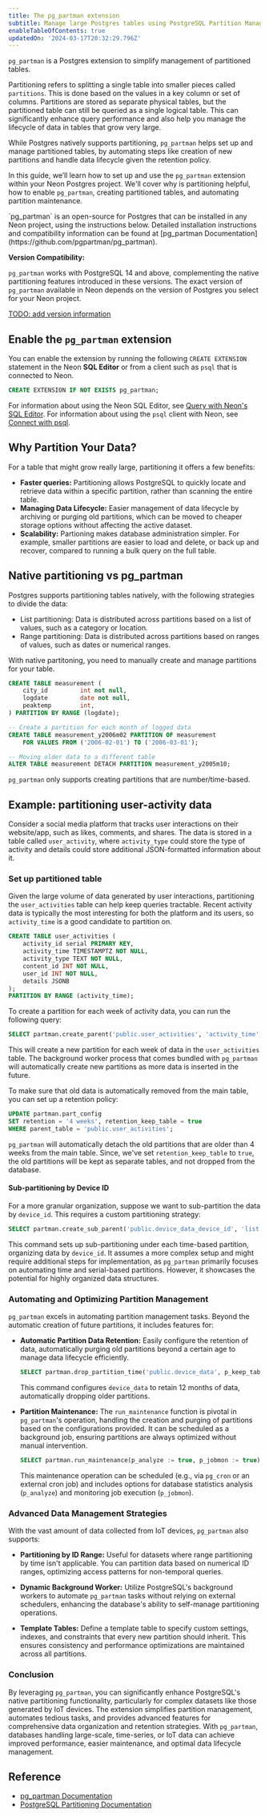 ```yaml
---
title: The pg_partman extension
subtitle: Manage large Postgres tables using PostgreSQL Partition Manager
enableTableOfContents: true
updatedOn: '2024-03-17T20:32:29.796Z'
---
```


`pg_partman` is a Postgres extension to simplify management of partitioned tables.  

Partitioning refers to splitting a single table into smaller pieces called `partitions`. This is done based on the values in a key column or set of columns. Partitions are stored as separate physical tables, but the partitioned table can still be queried as a single logical table. This can significantly enhance query performance and also help you manage the lifecycle of data in tables that grow very large.

While Postgres natively supports partitioning, `pg_partman` helps set up and manage partitioned tables, by automating steps like creation of new partitions and handle data lifecycle given the retention policy. 

<CTA />

In this guide, we’ll learn how to set up and use the `pg_partman` extension within your Neon Postgres project. We'll cover why is partitioning helpful, how to enable `pg_partman`, creating partitioned tables, and automating partition maintenance. 

<Admonition type="note">
    `pg_partman` is an open-source for Postgres that can be installed in any Neon project, using the instructions below. Detailed installation instructions and compatibility information can be found at [pg_partman Documentation](https://github.com/pgpartman/pg_partman).
</Admonition>

**Version Compatibility:**

`pg_partman` works with PostgreSQL 14 and above, complementing the native partitioning features introduced in these versions. The exact version of `pg_partman` available in Neon depends on the version of Postgres you select for your Neon project.

[TODO: add version information](https://neon.tech/docs/extensions/pg-extensions)

## Enable the `pg_partman` extension

You can enable the extension by running the following `CREATE EXTENSION` statement in the Neon **SQL Editor** or from a client such as `psql` that is connected to Neon.

```sql
CREATE EXTENSION IF NOT EXISTS pg_partman;
```

For information about using the Neon SQL Editor, see [Query with Neon's SQL Editor](/docs/get-started-with-neon/query-with-neon-sql-editor). For information about using the `psql` client with Neon, see [Connect with psql](/docs/connect/query-with-psql-editor). 

## Why Partition Your Data?

For a table that might grow really large, partitioning it offers a few benefits:

- **Faster queries:** Partitioning allows PostgreSQL to quickly locate and retrieve data within a specific partition, rather than scanning the entire table. 
- **Managing Data Lifecycle:** Easier management of data lifecycle by archiving or purging old partitions, which can be moved to cheaper storage options without affecting the active dataset.
- **Scalability:** Partioning makes database administration simpler. For example, smaller partitions are easier to load and delete, or back up and recover, compared to running a bulk query on the full table.

## Native partitioning vs pg_partman

Postgres supports partitioning tables natively, with the following strategies to divide the data:

- List partitioning: Data is distributed across partitions based on a list of values, such as a category or location. 
- Range partitioning: Data is distributed across partitions based on ranges of values, such as dates or numerical ranges.

With native partitoning, you need to manually create and manage partitions for your table. 

```sql
CREATE TABLE measurement (
    city_id         int not null,
    logdate         date not null,
    peaktemp        int,
) PARTITION BY RANGE (logdate);

-- Create a partition for each month of logged data
CREATE TABLE measurement_y2006m02 PARTITION OF measurement
    FOR VALUES FROM ('2006-02-01') TO ('2006-03-01');

-- Moving older data to a different table
ALTER TABLE measurement DETACH PARTITION measurement_y2005m10;
```

`pg_partman` only supports creating partitions that are number/time-based. 

## Example: partitioning user-activity data

Consider a social media platform that tracks user interactions on their website/app, such as likes, comments, and shares. The data is stored in a table called `user_activity`, where `activity_type` could store the type of activity and details could store additional JSON-formatted information about it. 

### Set up partitioned table

Given the large volume of data generated by user interactions, partitioning the `user_activities` table can help keep queries tractable. Recent activity data is typically the most interesting for both the platform and its users, so `activity_time` is a good candidate to partition on. 

```sql
CREATE TABLE user_activities (
    activity_id serial PRIMARY KEY,
    activity_time TIMESTAMPTZ NOT NULL,
    activity_type TEXT NOT NULL,
    content_id INT NOT NULL,
    user_id INT NOT NULL,
    details JSONB
);
PARTITION BY RANGE (activity_time);
```

To create a partition for each week of activity data, you can run the following query:

```sql
SELECT partman.create_parent('public.user_activities', 'activity_time', 'weekly');
```

This will create a new partition for each week of data in the `user_activities` table. The background worker process that comes bundled with `pg_partman` will automatically create new partitions as more data is inserted in the future. 

To make sure that old data is automatically removed from the main table, you can set up a retention policy:

```sql
UPDATE partman.part_config 
SET retention = '4 weeks', retention_keep_table = true
WHERE parent_table = 'public.user_activities';
```

`pg_partman` will automatically detach the old partitions that are older than 4 weeks from the main table. Since, we've set `retention_keep_table` to `true`, the old partitions will be kept as separate tables, and not dropped from the database. 

#### Sub-partitioning by Device ID

For a more granular organization, suppose we want to sub-partition the data by `device_id`. This requires a custom partitioning strategy:

```sql
SELECT partman.create_sub_parent('public.device_data_device_id', 'list');
```

This command sets up sub-partitioning under each time-based partition, organizing data by `device_id`. It assumes a more complex setup and might require additional steps for implementation, as `pg_partman` primarily focuses on automating time and serial-based partitions. However, it showcases the potential for highly organized data structures.

### Automating and Optimizing Partition Management

`pg_partman` excels in automating partition management tasks. Beyond the automatic creation of future partitions, it includes features for:

- **Automatic Partition Data Retention:** Easily configure the retention of data, automatically purging old partitions beyond a certain age to manage data lifecycle efficiently.
  
  ```sql
  SELECT partman.drop_partition_time('public.device_data', p_keep_table := false, p_retention := '12 months');
  ```

  This command configures `device_data` to retain 12 months of data, automatically dropping older partitions.

- **Partition Maintenance:** The `run_maintenance` function is pivotal in `pg_partman`'s operation, handling the creation and purging of partitions based on the configurations provided. It can be scheduled as a background job, ensuring partitions are always optimized without manual intervention.

  ```sql
  SELECT partman.run_maintenance(p_analyze := true, p_jobmon := true);
  ```

  This maintenance operation can be scheduled (e.g., via `pg_cron` or an external cron job) and includes options for database statistics analysis (`p_analyze`) and monitoring job execution (`p_jobmon`).

### Advanced Data Management Strategies

With the vast amount of data collected from IoT devices, `pg_partman` also supports:

- **Partitioning by ID Range:** Useful for datasets where range partitioning by time isn't applicable. You can partition data based on numerical ID ranges, optimizing access patterns for non-temporal queries.

- **Dynamic Background Worker:** Utilize PostgreSQL's background workers to automate `pg_partman` tasks without relying on external schedulers, enhancing the database's ability to self-manage partitioning operations.

- **Template Tables:** Define a template table to specify custom settings, indexes, and constraints that every new partition should inherit. This ensures consistency and performance optimizations are maintained across all partitions.

### Conclusion

By leveraging `pg_partman`, you can significantly enhance PostgreSQL's native partitioning functionality, particularly for complex datasets like those generated by IoT devices. The extension simplifies partition management, automates tedious tasks, and provides advanced features for comprehensive data organization and retention strategies. With `pg_partman`, databases handling large-scale, time-series, or IoT data can achieve improved performance, easier maintenance, and optimal data lifecycle management.

## Reference

- [pg_partman Documentation](https://github.com/pgpartman/pg_partman)
- [PostgreSQL Partitioning Documentation](https://www.postgresql.org/docs/current/ddl-partitioning.html)